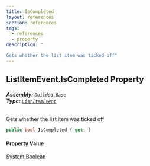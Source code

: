 ```yaml
---
title: IsCompleted
layout: references
section: references
tags:
  - references
  - property
description: "

Gets whether the list item was ticked off"
---
```


## ListItemEvent.IsCompleted Property
###### **Assembly:** `Guilded.Base`<br/>**Type:** [`ListItemEvent`](ListItemEvent 'Guilded.Base.Events.ListItemEvent')

Gets whether the list item was ticked off

```csharp
public bool IsCompleted { get; }
```

#### Property Value
[System.Boolean](https://docs.microsoft.com/en-us/dotnet/api/System.Boolean 'System.Boolean')